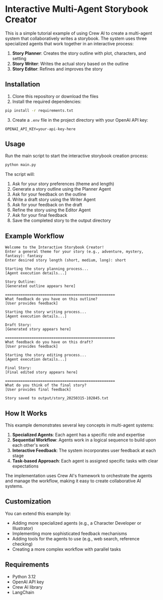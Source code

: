 # Interactive Multi-Agent Storybook Creator

This is a simple tutorial example of using Crew AI to create a multi-agent system that collaboratively writes a storybook. The system uses three specialized agents that work together in an interactive process:

1. **Story Planner**: Creates the story outline with plot, characters, and setting
2. **Story Writer**: Writes the actual story based on the outline
3. **Story Editor**: Refines and improves the story

## Installation

1. Clone this repository or download the files
2. Install the required dependencies:

```bash
pip install -r requirements.txt
```

3. Create a `.env` file in the project directory with your OpenAI API key:

```
OPENAI_API_KEY=your-api-key-here
```

## Usage

Run the main script to start the interactive storybook creation process:

```bash
python main.py
```

The script will:

1. Ask for your story preferences (theme and length)
2. Generate a story outline using the Planner Agent
3. Ask for your feedback on the outline
4. Write a draft story using the Writer Agent
5. Ask for your feedback on the draft
6. Refine the story using the Editor Agent
7. Ask for your final feedback
8. Save the completed story to the output directory

## Example Workflow

```
Welcome to the Interactive Storybook Creator!
Enter a general theme for your story (e.g., adventure, mystery, fantasy): fantasy
Enter desired story length (short, medium, long): short

Starting the story planning process...
[Agent execution details...]

Story Outline:
[Generated outline appears here]

==================================================
What feedback do you have on this outline?
[User provides feedback]

Starting the story writing process...
[Agent execution details...]

Draft Story:
[Generated story appears here]

==================================================
What feedback do you have on this draft?
[User provides feedback]

Starting the story editing process...
[Agent execution details...]

Final Story:
[Final edited story appears here]

==================================================
What do you think of the final story?
[User provides final feedback]

Story saved to output/story_20250315-102845.txt
```

## How It Works

This example demonstrates several key concepts in multi-agent systems:

1. **Specialized Agents**: Each agent has a specific role and expertise
2. **Sequential Workflow**: Agents work in a logical sequence to build upon each other's work
3. **Interactive Feedback**: The system incorporates user feedback at each stage
4. **Task-based Approach**: Each agent is assigned specific tasks with clear expectations

The implementation uses Crew AI's framework to orchestrate the agents and manage the workflow, making it easy to create collaborative AI systems.

## Customization

You can extend this example by:

- Adding more specialized agents (e.g., a Character Developer or Illustrator)
- Implementing more sophisticated feedback mechanisms
- Adding tools for the agents to use (e.g., web search, reference checking)
- Creating a more complex workflow with parallel tasks

## Requirements

- Python 3.12
- OpenAI API key
- Crew AI library
- LangChain
